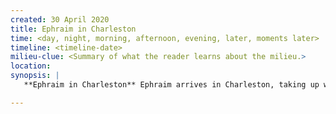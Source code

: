 ```yaml
---
created: 30 April 2020
title: Ephraim in Charleston
time: <day, night, morning, afternoon, evening, later, moments later>
timeline: <timeline-date>
milieu-clue: <Summary of what the reader learns about the milieu.>
location:
synopsis: |
   **Ephraim in Charleston** Ephraim arrives in Charleston, taking up work as a smith. He reviews a drawing what he remembered the rifle looking like.

---
```


